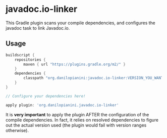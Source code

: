 # javadoc.io-linker

This Gradle plugin scans your compile dependencies, and configures the javadoc task to link Javadoc.io.

## Usage

```groovy
buildscript {
    repositories {
        maven { url "https://plugins.gradle.org/m2/" }
    }
    dependencies {
        classpath "org.danilopianini:javadoc.io-linker:VERSION_YOU_WANT_TO_USE"
    }
}

// Configure your dependencies here!

apply plugin: 'org.danilopianini.javadoc.io-linker'

```

It is **very important** to apply the plugin AFTER the configuration of the compile dependencies. In fact, it relies on resolved dependencies to figure out the actual version used (the plugin would fail with version ranges otherwise).
